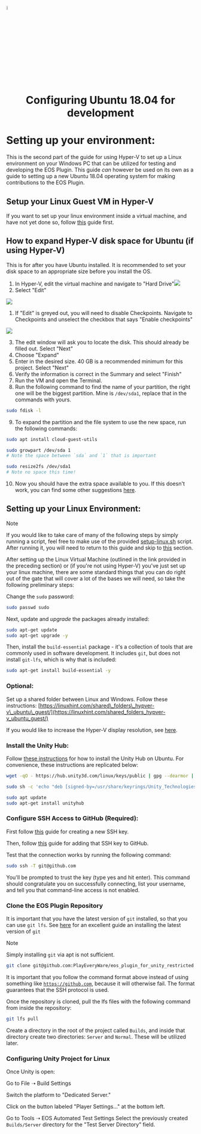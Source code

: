 <a href="/readme.md"><img src="/docs/images/PlayEveryWareLogo.gif" alt="README.md" width="5%"/></a>

# <div align="center">Configuring Ubuntu 18.04 for development</div>

# Setting up your environment:

This is the second part of the guide for using Hyper-V to set up a Linux environment on your Windows PC that can be utilized for testing and developing the EOS Plugin. This guide _can_ however be used on its own as a guide to setting up a new Ubuntu 18.04 operating system for making contributions to the EOS Plugin.

## Setup your Linux Guest VM in Hyper-V

If you want to set up your linux environment inside a virtual machine, and have not yet done so, follow [this](/docs/dev_env/HyperV_Linux_Guest_VM.md) guide first.

## How to expand Hyper-V disk space for Ubuntu (if using Hyper-V)

This is for after you have Ubuntu installed. It is recommended to set your disk space to an appropriate size before you install the OS.

1. In Hyper-V, edit the virtual machine and navigate to "Hard Drive"![](/docs/images/ubuntu_dev_env/vm-settings.png)
2. Select "Edit"

![](/docs/images/ubuntu_dev_env/edit-disk.png)

1. If "Edit" is greyed out, you will need to disable Checkpoints. Navigate to Checkpoints and unselect the checkbox that says "Enable checkpoints"

![](/docs/images/ubuntu_dev_env/disable-checkpoints.png)

3. The edit window will ask you to locate the disk. This should already be filled out. Select "Next"
4. Choose "Expand"
5. Enter in the desired size. 40 GB is a recommended minimum for this project. Select "Next"
6. Verify the information is correct in the Summary and select "Finish"
7. Run the VM and open the Terminal. 
8. Run the following command to find the name of your partition, the right one will be the biggest partition. Mine is `/dev/sda1`, replace that in the commands with yours.

```bash
sudo fdisk -l
```

9. To expand the partition and the file system to use the new space, run the following commands:

```bash
sudo apt install cloud-guest-utils

sudo growpart /dev/sda 1
# Note the space between `sda` and `1` that is important

sudo resize2fs /dev/sda1
# Note no space this time!
```

10. Now you should have the extra space available to you. If this doesn't work, you can find some other suggestions [here](https://superuser.com/questions/1716141/how-to-expand-ubuntu-20-04-lts-filesystem-volume-on-hyper-v).


## Setting up your Linux Environment:

> [!NOTE]
> If you would like to take care of many of the following steps by simply running a script, feel free to make use of the provided [setup-linux.sh](/tools/scripts/setup-linux.sh) script. After running it, you will need to return to this guide and skip to [this](#configure-ssh-access-to-github-required) section.

After setting up the Linux Virtual Machine (outlined in the link provided in the preceding section) or (if you're not using Hyper-V) you've just set up your linux machine, there are some standard things that you can do right out of the gate that will cover a lot of the bases we will need, so take the following preliminary steps:

Change the `sudo` password:

```bash
sudo passwd sudo
```

Next, update and _upgrade_ the packages already installed:

```bash
sudo apt-get update
sudo apt-get upgrade -y
```

Then, install the `build-essential` package - it's a collection of tools that are commonly used in software development. It includes `git`, but does not install `git-lfs`, which is why that is included:

```bash
sudo apt-get install build-essential -y
```

### Optional:

Set up a shared folder between Linux and Windows. Follow these instructions: [https://linuxhint.com/shared\_folders\_hypver-v\_ubuntu\_guest/](https://linuxhint.com/shared_folders_hypver-v_ubuntu_guest/)

If you would like to increase the Hyper-V display resolution, see [here](https://superuser.com/questions/518484/how-can-i-increase-the-hyper-v-display-resolution#:~:text=1%20Install%20linux-image-extras%20%28hyperv-drivers%29%3A%20sudo%20apt-get%20install%20linux-image-extra-virtual,%28restarting%20Ubuntu%20%28Linux%29%20might%20be%20enough%29%20More%20).

### Install the Unity Hub:

Follow [these instructions](https://docs.unity3d.com/hub/manual/InstallHub.html#install-hub-linux) for how to install the Unity Hub on Ubuntu. For convenience, these instructions are replicated below:

```bash
wget -qO - https://hub.unity3d.com/linux/keys/public | gpg --dearmor | sudo tee /usr/share/keyrings/Unity_Technologies_ApS.gpg > /dev/null

sudo sh -c 'echo "deb [signed-by=/usr/share/keyrings/Unity_Technologies_ApS.gpg] https://hub.unity3d.com/linux/repos/deb stable main" > /etc/apt/sources.list.d/unityhub.list'

sudo apt update
sudo apt-get install unityhub
```

### Configure SSH Access to GitHub (Required):

First follow [this](https://docs.github.com/en/authentication/connecting-to-github-with-ssh/generating-a-new-ssh-key-and-adding-it-to-the-ssh-agent) guide for creating a new SSH key.

Then, follow [this](https://docs.github.com/en/authentication/connecting-to-github-with-ssh/adding-a-new-ssh-key-to-your-github-account) guide for adding that SSH key to GitHub.

Test that the connection works by running the following command:

```bash
sudo ssh -T git@github.com 
```

You'll be prompted to trust the key (type yes and hit enter). This command should congratulate you on successfully connecting, list your username, and tell you that command-line access is not enabled.

### Clone the EOS Plugin Repository

It is important that you have the latest version of `git` installed, so that you can use `git lfs`. See [here](https://itsfoss.com/install-git-ubuntu/) for an excellent guide an installing the latest version of `git`

> [!NOTE]
> Simply installing `git` via apt is not sufficient.

```bash
git clone git@github.com:PlayEveryWare/eos_plugin_for_unity_restricted
```

It is important that you follow the command format above instead of using something like [`https://github.com`](https://github.com), because it will otherwise fail. The format guarantees that the SSH protocol is used.

Once the repository is cloned, pull the lfs files with the following command from inside the repository:

```bash
git lfs pull
```

Create a directory in the root of the project called `Builds`, and inside that directory create two directories: `Server` and `Normal`. These will be utilized later.

### Configuring Unity Project for Linux

Once Unity is open:

Go to File ➝ Build Settings

Switch the platform to "Dedicated Server."

Click on the button labeled "Player Settings..." at the bottom left.

Go to Tools ➝ EOS Automated Test Settings
Select the previously created `Builds/Server` directory for the "Test Server Directory" field.